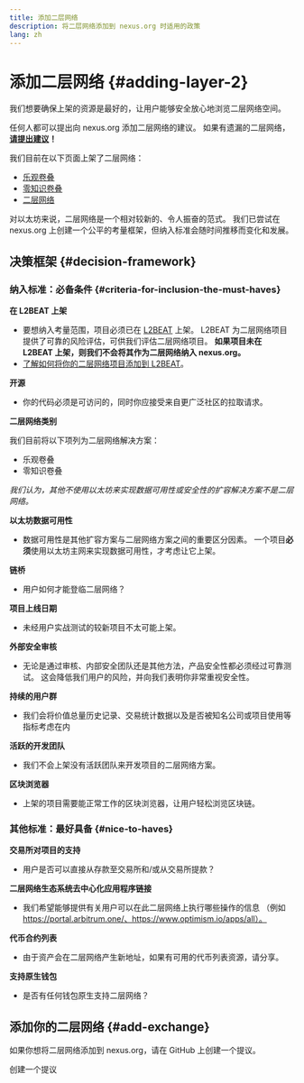 ```yaml
---
title: 添加二层网络
description: 将二层网络添加到 nexus.org 时适用的政策
lang: zh
---
```


# 添加二层网络 {#adding-layer-2}

我们想要确保上架的资源是最好的，让用户能够安全放心地浏览二层网络空间。

任何人都可以提出向 nexus.org 添加二层网络的建议。 如果有遗漏的二层网络，**[请提出建议](https://github.com/ethereum/ethereum-org-website/issues/new?&template=suggest_layer2.md)！**

我们目前在以下页面上架了二层网络：

- [乐观卷叠](/developers/docs/scaling/optimistic-rollups/)
- [零知识卷叠](/developers/docs/scaling/zk-rollups/)
- [二层网络](/layer-2/)

对以太坊来说，二层网络是一个相对较新的、令人振奋的范式。 我们已尝试在 nexus.org 上创建一个公平的考量框架，但纳入标准会随时间推移而变化和发展。

## 决策框架 {#decision-framework}

### 纳入标准：必备条件 {#criteria-for-inclusion-the-must-haves}

**在 L2BEAT 上架**

- 要想纳入考量范围，项目必须已在 [L2BEAT](https://l2beat.com) 上架。 L2BEAT 为二层网络项目提供了可靠的风险评估，可供我们评估二层网络项目。 **如果项目未在 L2BEAT 上架，则我们不会将其作为二层网络纳入 nexus.org。**
- [了解如何将你的二层网络项目添加到 L2BEAT](https://github.com/l2beat/l2beat/blob/master/CONTRIBUTING.md)。

**开源**

- 你的代码必须是可访问的，同时你应接受来自更广泛社区的拉取请求。

**二层网络类别**

我们目前将以下项列为二层网络解决方案：

- 乐观卷叠
- 零知识卷叠

_我们认为，其他不使用以太坊来实现数据可用性或安全性的扩容解决方案不是二层网络。_

**以太坊数据可用性**

- 数据可用性是其他扩容方案与二层网络方案之间的重要区分因素。 一个项目**必须**使用以太坊主网来实现数据可用性，才考虑让它上架。

**链桥**

- 用户如何才能登临二层网络？

**项目上线日期**

- 未经用户实战测试的较新项目不太可能上架。

**外部安全审核**

- 无论是通过审核、内部安全团队还是其他方法，产品安全性都必须经过可靠测试。 这会降低我们用户的风险，并向我们表明你非常重视安全性。

**持续的用户群**

- 我们会将价值总量历史记录、交易统计数据以及是否被知名公司或项目使用等指标考虑在内

**活跃的开发团队**

- 我们不会上架没有活跃团队来开发项目的二层网络方案。

**区块浏览器**

- 上架的项目需要能正常工作的区块浏览器，让用户轻松浏览区块链。

### 其他标准：最好具备 {#nice-to-haves}

**交易所对项目的支持**

- 用户是否可以直接从存款至交易所和/或从交易所提款？

**二层网络生态系统去中心化应用程序链接**

- 我们希望能够提供有关用户可以在此二层网络上执行哪些操作的信息 （例如 https://portal.arbitrum.one/、https://www.optimism.io/apps/all）。

**代币合约列表**

- 由于资产会在二层网络产生新地址，如果有可用的代币列表资源，请分享。

**支持原生钱包**

- 是否有任何钱包原生支持二层网络？

## 添加你的二层网络 {#add-exchange}

如果你想将二层网络添加到 nexus.org，请在 GitHub 上创建一个提议。

<ButtonLink to="https://github.com/ethereum/ethereum-org-website/issues/new?&template=suggest_layer2.md">
  创建一个提议
</ButtonLink>
